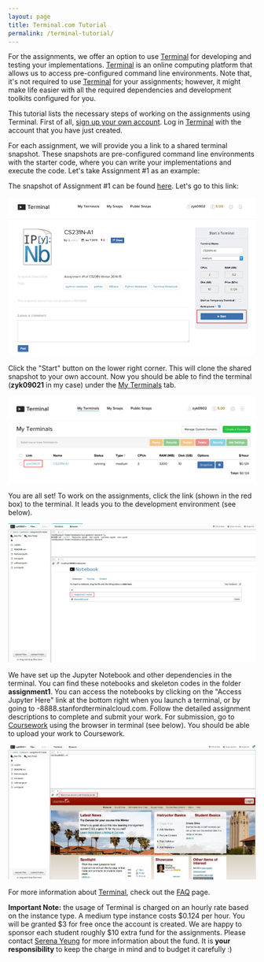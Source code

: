 ```yaml
---
layout: page
title: Terminal.com Tutorial
permalink: /terminal-tutorial/
---
```

For the assignments, we offer an option to use [Terminal](https://www.stanfordterminalcloud.com) for developing and testing your implementations. [Terminal](https://www.stanfordterminalcloud.com) is an online computing platform that allows us to access pre-configured command line environments. Note that, it's not required to use [Terminal](https://www.stanfordterminalcloud.com) for your assignments; however, it might make life easier with all the required dependencies and development toolkits configured for you.

This tutorial lists the necessary steps of working on the assignments using Terminal. First of all, [sign up your own account](https://www.stanfordterminalcloud.com/signup). Log in [Terminal](https://www.stanfordterminalcloud.com) with the account that you have just created.

For each assignment, we will provide you a link to a shared terminal snapshot. These snapshots are pre-configured command line environments with the starter code, where you can write your implementations and execute the code. Let's take Assignment #1 as an example:

The snapshot of Assignment #1 can be found [here](https://www.stanfordterminalcloud.com/snapshot/49f5a1ea15dc424aec19155b3398784d57c55045435315ce4f8b96b62819ef65). Let's go to this link:

<div class='fig figcenter fighighlight'>
  <img src='/assets/terminal-shared.jpg'>
</div>

Click the "Start" button on the lower right corner. This will clone the shared snapshot to your own account. Now you should be able to find the terminal (**zyk09021** in my case) under the [My Terminals](https://www.terminal.com/terminals) tab.

<div class='fig figcenter fighighlight'>
  <img src='/assets/terminal-my.jpg'>
</div>

You are all set! To work on the assignments, click the link (shown in the red box) to the terminal. It leads you to the development environment (see below).

<div class='fig figcenter fighighlight'>
  <img src='/assets/terminal-development.jpg'>
</div>

We have set up the Jupyter Notebook and other dependencies in the terminal. You can find these notebooks and skeleton codes in the folder **assignment1**. You can access the notebooks by clicking on the "Access Jupyter Here" link at the bottom right when you launch a terminal, or by going to <your-terminal-ID>-8888.stanfordterminalcloud.com. Follow the detailed assignment descriptions to complete and submit your work. For submission, go to [Coursework](https://coursework.stanford.edu/portal/) using the browser in terminal (see below). You should be able to upload your work to Coursework.

<div class='fig figcenter fighighlight'>
  <img src='/assets/terminal-coursework.jpg'>
</div>

For more information about [Terminal](https://www.stanfordterminalcloud.com), check out the [FAQ](https://www.stanfordterminalcloud.com/faq) page.

**Important Note:** the usage of Terminal is charged on an hourly rate based on the instance type. A medium type instance costs $0.124 per hour. You will be granted $3 for free once the account is created. We are happy to sponsor each student roughly $10 extra fund for the assignments. Please contact [Serena Yeung](mailto:syyeung@cs.stanford.edu) for more information about the fund. It is **your responsibility** to keep the charge in mind and to budget it carefully :)
